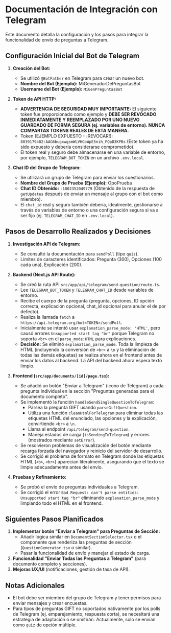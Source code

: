 # Documentación de Integración con Telegram

Este documento detalla la configuración y los pasos para integrar la funcionalidad de envío de preguntas a Telegram.

## Configuración Inicial del Bot de Telegram

1.  **Creación del Bot:**
    *   Se utilizó `@BotFather` en Telegram para crear un nuevo bot.
    *   **Nombre del Bot (Ejemplo):** MiGeneradorDePreguntasBot
    *   **Username del Bot (Ejemplo):** `MiGenPreguntasBot`

2.  **Token de API HTTP:**
    *   **ADVERTENCIA DE SEGURIDAD MUY IMPORTANTE:** El siguiente token fue proporcionado como ejemplo y **DEBE SER REVOCADO INMEDIATAMENTE Y REEMPLAZADO POR UNO NUEVO GUARDADO DE FORMA SEGURA (ej. variables de entorno). NUNCA COMPARTAS TOKENS REALES DE ESTA MANERA.**
    *   Token (EJEMPLO EXPUESTO - ¡REVOCAR!): `8039179482:AAG6bugxwgsmWLVHGoWpE5nih_PQpD3KPBs` (Este token ya ha sido expuesto y debería considerarse comprometido).
    *   El token real y seguro debe almacenarse en una variable de entorno, por ejemplo, `TELEGRAM_BOT_TOKEN` en un archivo `.env.local`.

3.  **Chat ID del Grupo de Telegram:**
    *   Se utilizará un grupo de Telegram para enviar los cuestionarios.
    *   **Nombre del Grupo de Prueba (Ejemplo):** OpoPrueba
    *   **Chat ID Obtenido:** `-1002352049779` (Obtenido de la respuesta de `getUpdates` después de enviar un mensaje al grupo con el bot como miembro).
    *   El `chat_id` real y seguro también debería, idealmente, gestionarse a través de variables de entorno o una configuración segura si va a ser fijo (ej. `TELEGRAM_CHAT_ID` en `.env.local`).

## Pasos de Desarrollo Realizados y Decisiones

1.  **Investigación API de Telegram:**
    *   Se consultó la documentación para `sendPoll` (tipo `quiz`).
    *   Límites de caracteres identificados: Pregunta (300), Opciones (100 cada una), Explicación (200).

2.  **Backend (Next.js API Route):**
    *   Se creó la ruta API `src/app/api/telegram/send-question/route.ts`.
    *   Lee `TELEGRAM_BOT_TOKEN` y `TELEGRAM_CHAT_ID` desde variables de entorno.
    *   Recibe el cuerpo de la pregunta (pregunta, opciones, ID opción correcta, explicación opcional, chat_id opcional para anular el de por defecto).
    *   Realiza la llamada `fetch` a `https://api.telegram.org/bot<TOKEN>/sendPoll`.
    *   Inicialmente se intentó usar `explanation_parse_mode: 'HTML'`, pero causó errores `Unsupported start tag "br"` porque Telegram no soporta `<br>` en el `parse_mode:HTML` para explicaciones.
    *   **Decisión:** Se eliminó `explanation_parse_mode`. Toda la limpieza de HTML (incluyendo la conversión de `<br>` a `\n` y la eliminación de todas las demás etiquetas) se realiza ahora en el frontend antes de enviar los datos al backend. La API del backend ahora espera texto limpio.

3.  **Frontend (`src/app/documents/[id]/page.tsx`):**
    *   Se añadió un botón "Enviar a Telegram" (icono de Telegram) a cada pregunta individual en la sección "Preguntas generadas para el documento completo".
    *   Se implementó la función `handleSendSingleQuestionToTelegram`:
        *   Parsea la pregunta GIFT usando `parseGiftQuestion`.
        *   Utiliza una función `cleanHtmlForTelegram` para eliminar todas las etiquetas HTML del enunciado, las opciones y la explicación, convirtiendo `<br>` a `\n`.
        *   Llama al endpoint `/api/telegram/send-question`.
        *   Maneja estados de carga (`isSendingToTelegram`) y errores (mostrados mediante `setError`).
    *   Se resolvieron problemas de visualización del botón mediante recarga forzada del navegador y reinicio del servidor de desarrollo.
    *   Se corrigió el problema de formato en Telegram donde las etiquetas HTML (`<b>`, `<br>`) aparecían literalmente, asegurando que el texto se limpie adecuadamente antes del envío.

4.  **Pruebas y Refinamiento:**
    *   Se probó el envío de preguntas individuales a Telegram.
    *   Se corrigió el error `Bad Request: can't parse entities: Unsupported start tag "br"` eliminando `explanation_parse_mode` y limpiando todo el HTML en el frontend.

## Siguientes Pasos Planificados

1.  **Implementar botón "Enviar a Telegram" para Preguntas de Sección:**
    *   Añadir lógica similar en `DocumentSectionSelector.tsx` o el componente que renderiza las preguntas de sección (`QuestionGenerator.tsx` o similar).
    *   Pasar la funcionalidad de envío y manejar el estado de carga.
2.  **Funcionalidad "Enviar Todas las Preguntas a Telegram"** (para documento completo y secciones).
3.  **Mejoras UX/UI** (notificaciones, gestión de tasa de API).

## Notas Adicionales

*   El bot debe ser miembro del grupo de Telegram y tener permisos para enviar mensajes y crear encuestas.
*   Para tipos de preguntas GIFT no soportados nativamente por los polls de Telegram (ej. emparejamiento, respuesta corta), se necesitará una estrategia de adaptación o se omitirán. Actualmente, solo se envían como `quiz` de opción múltiple. 